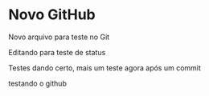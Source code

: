 # Novo GitHub


Novo arquivo para teste no Git

Editando para teste de status

Testes dando certo, mais um teste agora após um commit

testando o github
